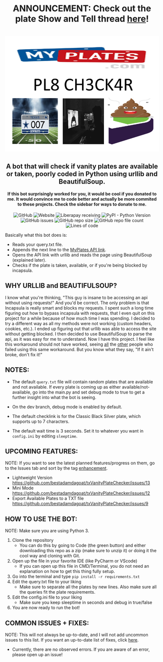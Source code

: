 <div align="center">

# ANNOUNCEMENT: Check out the plate Show and Tell thread [here](https://github.com/bestadamdagoat/txVanityPlateChecker/discussions/7)!

# ![Plate Checker Logo](https://github.com/bestadamdagoat/txVanityPlateChecker/blob/main/platechecker.png?raw=true)

## A bot that will check if vanity plates are available or taken, poorly coded in Python using urllib and BeautifulSoup.
#### If this bot surprisingly worked for you, it would be cool if you donated to me. It would convince me to code better and actually be more commited to these projects. Check the sidebar for ways to donate to me.
<img alt="GitHub" src="https://img.shields.io/github/license/bestadamdagoat/txVanityPlateChecker"> ![Website](https://img.shields.io/website?label=myplates%20api&url=https%3A%2F%2Fwww.myplates.com/api/licenseplates/passenger/classic-black-silver/TEST) ![Liberapay receiving](https://img.shields.io/liberapay/receives/bestadam?label=receiving%20on%20liberapay) ![PyPI - Python Version](https://img.shields.io/pypi/pyversions/beautifulsoup4) ![GitHub issues](https://img.shields.io/github/issues/bestadamdagoat/txVanityPlateChecker) ![GitHub repo size](https://img.shields.io/github/repo-size/bestadamdagoat/txVanityPlateChecker) ![GitHub repo file count](https://img.shields.io/github/directory-file-count/bestadamdagoat/txVanityPlateChecker) ![Lines of code](https://img.shields.io/tokei/lines/github/bestadamdagoat/txVanityPlateChecker)
</div>

Basically what this bot does is:
- Reads your query.txt file.
- Appends the next line to the [MyPlates API link](https://www.myplates.com/api/licenseplates/passenger/classic-black-silver/).
- Opens the API link with urllib and reads the page using BeautifulSoup (explained later).
- Checks if the plate is taken, available, or if you're being blocked by incapsula.

## WHY URLLIB and BEAUTIFULSOUP?
I know what you're thinking, "This guy is insane to be accessing an api without using requests!" And you'd be correct. The only problem is that Incapsula is really smart and blocks my requests. I spent such a long time figuring out how to bypass incapsula with requests, that I even quit on this project for a while because of how much time I was spending. I decided to try a different way as all my methods were not working (custom headers, cookies, etc.). I ended up figuring out that urllib was able to access the site without getting blocked. I then decided to use BeautifulSoup to parse the api, as it was easy for me to understand. Now I have this project. I feel like this workaround should not have worked, seeing [all](https://www.reddit.com/r/webscraping/comments/bpc8ix/any_option_to_bypass_incapsula/) the [other](https://stackoverflow.com/questions/71537488/i-cant-get-the-content-of-the-web-site) people who failed using this same workaround. But you know what they say, "If it ain't broke, don't fix it!"

## NOTES: 
- The default `query.txt` file will contain random plates that are available and not available. If every plate is coming up as either available/not-available, go into the main.py and set debug mode to true to get a further insight into what the bot is seeing.

- On the dev branch, debug mode is enabled by default.

- The default checklink is for the Classic Black Silver plate, which supports up to 7 characters.

- The default wait time is 3 seconds. Set it to whatever you want in `config.ini` by editing `sleeptime`.

## UPCOMING FEATURES:
NOTE: If you want to see the latest planned features/progress on them, go to the Issues tab and sort by the tag [enhancement](https://github.com/bestadamdagoat/txVanityPlateChecker/labels/enhancement). 

- Lightweight Version https://github.com/bestadamdagoat/txVanityPlateChecker/issues/13
- Mini Mode https://github.com/bestadamdagoat/txVanityPlateChecker/issues/12
- Export Available Plates to a TXT file https://github.com/bestadamdagoat/txVanityPlateChecker/issues/9

## HOW TO USE THE BOT:
NOTE: Make sure you are using Python 3.
1. Clone the repository
     - You can do this by going to Code (the green button) and either downloading this repo as a zip (make sure to unzip it) or doing it the cool way and cloning with Git.
2. Open up the file in your favorite IDE (like PyCharm or VScode)
     - If you can open up this file in CMD/Terminal, you do not need an explanation on how to get this thing fully setup.
3. Go into the terminal and type `pip install -r requirements.txt`
4. Edit the query.txt file to your liking
     - Make sure to separate all the plates by new lines. Also make sure all the queries fit the plate requirements.
5. Edit the config.ini file to your liking
   - Make sure you keep sleeptime in seconds and debug in true/false
6. You are now ready to run the bot!

## COMMON ISSUES + FIXES:
NOTE: This will not always be up-to-date, and I will not add uncommon issues to this list. If you want an up-to-date list of fixes, click [here](https://github.com/bestadamdagoat/txVanityPlateBot/issues?q=is%3Aissue+is%3Aclosed).

- Currently, there are no observed errors. If you are aware of an error, please open up an issue!


